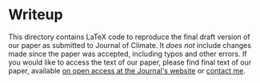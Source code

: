 # Writeup

This directory contains LaTeX code to reproduce the final draft version of our paper as submitted to Journal of Climate.
It *does not* include changes made since the paper was accepted, including typos and other errors.
If you would like to access the text of our paper, please find final text of our paper, available [on open access at the Journal's website](10.1175/JCLI-D-17-0805.1) or [contact me](http://jamesdossgollin.me/#contact).
